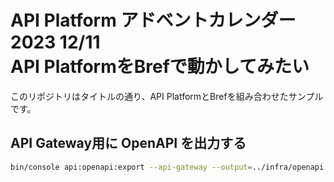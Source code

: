 # API Platform アドベントカレンダー 2023 12/11<br>API PlatformをBrefで動かしてみたい

このリポジトリはタイトルの通り、API PlatformとBrefを組み合わせたサンプルです。

## API Gateway用に OpenAPI を出力する

```bash
bin/console api:openapi:export --api-gateway --output=../infra/openapi.json
```
